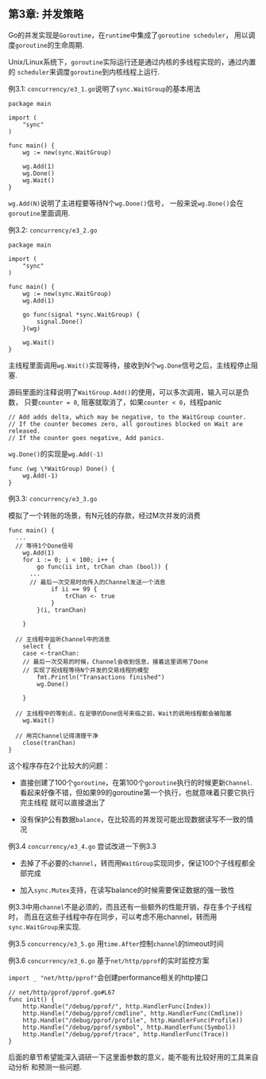 第3章: 并发策略
-------------------

Go的并发实现是`Goroutine`，在`runtime`中集成了`goroutine scheduler`，
用以调度`goroutine`的生命周期.

Unix/Linux系统下，`goroutine`实际运行还是通过内核的多线程实现的，通过内置的
`scheduler`来调度`goroutine`到内核线程上运行.

例3.1: `concurrency/e3_1.go`说明了`sync.WaitGroup`的基本用法

```
package main

import (
	"sync"
)

func main() {
	wg := new(sync.WaitGroup)

	wg.Add(1)
	wg.Done()
	wg.Wait()
}
```

`wg.Add(N)`说明了主进程要等待N个`wg.Done()`信号，
一般来说`wg.Done()`会在`goroutine`里面调用.

例3.2: `concurrency/e3_2.go`

```
package main

import (
	"sync"
)

func main() {
	wg := new(sync.WaitGroup)
	wg.Add(1)

	go func(signal *sync.WaitGroup) {
		signal.Done()
	}(wg)

	wg.Wait()
}
```

主线程里面调用`wg.Wait()`实现等待，接收到N个`wg.Done`信号之后，主线程停止阻塞.

源码里面的注释说明了`WaitGroup.Add()`的使用，可以多次调用，输入可以是负数，
只要`counter = 0`, 阻塞就取消了，如果`counter < 0`，线程panic

```
// Add adds delta, which may be negative, to the WaitGroup counter.
// If the counter becomes zero, all goroutines blocked on Wait are released.
// If the counter goes negative, Add panics.
```

`wg.Done()`的实现是`wg.Add(-1)`

```
func (wg \*WaitGroup) Done() {
	wg.Add(-1)
}
```

例3.3: `concurrency/e3_3.go`

模拟了一个转账的场景，有N元钱的存款，经过M次并发的消费

```
func main() {
  ...
  // 等待1个Done信号
	wg.Add(1)
	for i := 0; i < 100; i++ {
		go func(ii int, trChan chan (bool)) {
      ...
      // 最后一次交易时向传入的Channel发送一个消息
			if ii == 99 {
				trChan <- true
			}
		}(i, tranChan)

	}

  // 主线程中监听Channel中的消息
	select {
	case <-tranChan:
    // 最后一次交易的时候，Channel会收到信息，接着这里调用了Done
    // 实现了祝线程等待N个并发的交易线程的模型
		fmt.Println("Transactions finished")
		wg.Done()

	}

  // 主线程中的等到点，在足够的Done信号来临之前，Wait的调用线程都会被阻塞
	wg.Wait()

  // 用完Channel记得清理干净
	close(tranChan)
}
```

这个程序存在2个比较大的问题：

* 直接创建了100个`goroutine`，在第100个`goroutine`执行的时候更新`Channel`.
  看起来好像不错，但如果99的goroutine第一个执行，也就意味着只要它执行完主线程
  就可以直接退出了

* 没有保护公有数据`balance`，在比较高的并发现可能出现数据读写不一致的情况

例3.4 `concurrency/e3_4.go` 尝试改进一下例3.3

* 去掉了不必要的`channel`，转而用`WaitGroup`实现同步，保证100个子线程都全部完成

* 加入`sync.Mutex`支持，在读写balance的时候需要保证数据的强一致性

例3.3中用`channel`不是必须的，而且还有一些额外的性能开销，存在多个子线程时，
而且在这些子线程中存在同步，可以考虑不用channel，转而用`sync.WaitGroup`来实现.

例3.5 `concurrency/e3_5.go` 用`time.After`控制`channel`的timeout时间

例3.6 `concurrency/e3_6.go` 基于`net/http/pprof`的实时监控方案

`import _ "net/http/pprof"`会创建performance相关的http接口

```
// net/http/pprof/pprof.go#L67
func init() {
	http.Handle("/debug/pprof/", http.HandlerFunc(Index))
	http.Handle("/debug/pprof/cmdline", http.HandlerFunc(Cmdline))
	http.Handle("/debug/pprof/profile", http.HandlerFunc(Profile))
	http.Handle("/debug/pprof/symbol", http.HandlerFunc(Symbol))
	http.Handle("/debug/pprof/trace", http.HandlerFunc(Trace))
}
```

后面的章节希望能深入调研一下这里面参数的意义，能不能有比较好用的工具来自动分析
和预测一些问题.

